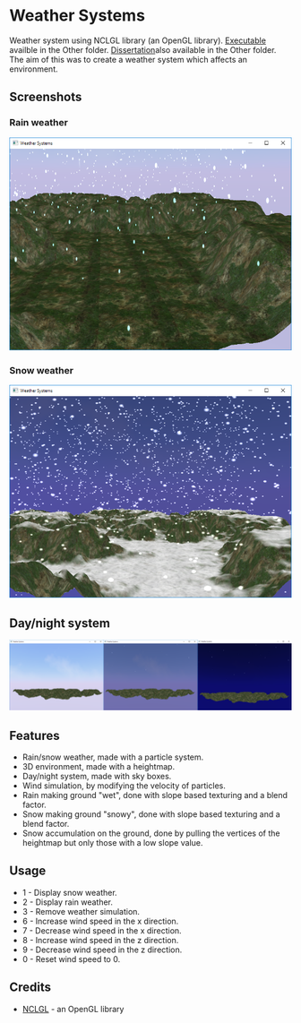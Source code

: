 # Weather Systems
Weather system using NCLGL library (an OpenGL library). [Executable]() availble in the Other folder. [Dissertation]( https://github.com/ConnorLee2/WeatherSystemsGL/blob/master/Other/Graphical%20rendering%20of%20dynamic%20weather%20systems%20(Connor%20Lee).pdf)also available in the Other folder. The aim of this was to create a weather system which affects an environment.

## Screenshots
### Rain weather
![alt text](https://raw.githubusercontent.com/ConnorLee2/WeatherSystemsGL/master/Other/rain.png "rain")
### Snow weather
![alt text](https://raw.githubusercontent.com/ConnorLee2/WeatherSystemsGL/master/Other/snow.png "snow")
## Day/night system
![alt text](https://raw.githubusercontent.com/ConnorLee2/WeatherSystemsGL/master/Other/daynight.png "day/night system")

## Features
* Rain/snow weather, made with a particle system.
* 3D environment, made with a heightmap.
* Day/night system, made with sky boxes.
* Wind simulation, by modifying the velocity of particles.
* Rain making ground "wet", done with slope based texturing and a blend factor.
* Snow making ground "snowy", done with slope based texturing and a blend factor.
* Snow accumulation on the ground, done by pulling the vertices of the heightmap but only those with a low slope value.

## Usage
* 1 - Display snow weather.
* 2 - Display rain weather.
* 3 - Remove weather simulation.
* 6 - Increase wind speed in the x direction.
* 7 - Decrease wind speed in the x direction.
* 8 - Increase wind speed in the z direction.
* 9 - Decrease wind speed in the z direction.
* 0 - Reset wind speed to 0.

## Credits
* [NCLGL](https://research.ncl.ac.uk/game/mastersdegree/graphicsforgames/) - an OpenGL library